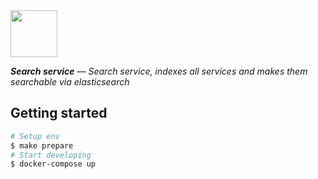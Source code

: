 <img src="https://emojipedia-us.s3.dualstack.us-west-1.amazonaws.com/thumbs/240/apple/129/male-sleuth_1f575-fe0f-200d-2642-fe0f.png" width="75"/>

_**Search service** — Search service, indexes all services and makes them searchable via elasticsearch_

## Getting started
```sh
# Setup env
$ make prepare
# Start developing
$ docker-compose up
```
